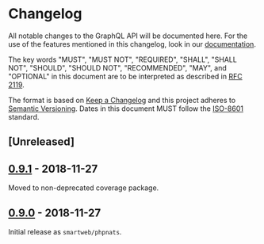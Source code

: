 # Changelog
All notable changes to the GraphQL API will be documented here.
For the use of the features mentioned in this changelog, look in our [documentation](https://smartweb.dk).

The key words "MUST", "MUST NOT", "REQUIRED", "SHALL", "SHALL NOT", "SHOULD", "SHOULD NOT", "RECOMMENDED", "MAY", and
"OPTIONAL" in this document are to be interpreted as described in [RFC 2119](https://tools.ietf.org/html/rfc2119).

The format is based on [Keep a Changelog](https://keepachangelog.com/en/1.0.0/) and this project adheres to
[Semantic Versioning](https://semver.org/spec/v2.0.0.html).
Dates in this document MUST follow the [ISO-8601](https://www.iso.org/iso-8601-date-and-time-format.html) standard.

## [Unreleased]

## [0.9.1] - 2018-11-27

Moved to non-deprecated coverage package.

## [0.9.0] - 2018-11-27

Initial release as `smartweb/phpnats`.

[0.9.1]: https://github.com/SmartWebDK/phpnats/compare/v0.9.0...v0.9.1
[0.9.0]: https://github.com/SmartWebDK/phpnats/releases/tag/v0.9.0

